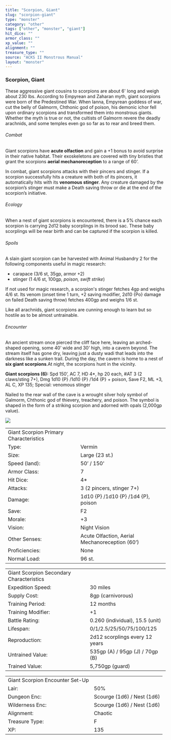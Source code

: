 ```yaml
---
title: "Scorpion, Giant"
slug: "scorpion-giant"
type: "monster"
category: "other"
tags: ["other", "monster", "giant"]
hit_dice: ""
armor_class: ""
xp_value: ""
alignment: ""
treasure_type: ""
source: "ACKS II Monstrous Manual"
layout: "monster"
---
```


### Scorpion, Giant

These aggressive giant cousins to scorpions are about 6' long and weigh about 230 lbs. According to
Empyrean and Zaharan myth, giant scorpions were born of the Predestined War. When Ianna, Empyrean
goddess of war, cut the belly of Galmorm, Chthonic god of poison, his demonic ichor fell upon
ordinary scorpions and transformed them into monstrous giants. Whether the myth is true or not, the
cultists of Galmorm revere the deadly arachnids, and some temples even go so far as to rear and
breed them.

###### Combat

Giant scorpions have **acute olfaction** and gain a +1 bonus to avoid surprise in their native
habitat. Their exoskeletons are covered with tiny bristles that grant the scorpions **aerial
mechanoreception** to a range of 60’.

In combat, giant scorpions attacks with their pincers and stinger. If a scorpion successfully hits
a creature with both of its pincers, it automatically hits with its **venomous stinger**. Any
creature damaged by the scorpion’s stinger must make a Death saving throw or die at the end of the
scorpion’s initiative.

###### Ecology

When a nest of giant scorpions is encountered, there is a 5% chance each scorpion is carrying 2d12
baby scorplings in its brood sac. These baby scorplings will be near birth and can be captured if
the scorpion is killed.

###### Spoils

A slain giant scorpion can be harvested with Animal Husbandry 2 for the following components useful
in magic research:

* carapace (3/6 st, 35gp, armor +2)
* stinger (1 4/6 st, 100gp, *poison, swift strike*)

If not used for magic research, a scorpion's stinger fetches 4gp and weighs 4/6 st. Its venom
(onset time 1 turn, +2 saving modifier, 2d10 {Po} damage on failed Death saving throw) fetches 400gp
and weighs 1/6 st.

Like all arachnids, giant scorpions are cunning enough to learn but so hostile as to be almost
untrainable.

###### Encounter

An ancient stream once pierced the cliff face here, leaving an arched-shaped opening, some 40’ wide
and 30’ high, into a cavern beyond. The stream itself has gone dry, leaving just a dusty wadi that
leads into the darkness like a sunken trail. During the day, the cavern is home to a nest of **six
giant scorpions**.At night, the scorpions hunt in the vicinity.

**Giant scorpions (6):** Spd 150’, AC 7, HD 4\*, hp 20 each, #AT 3 (2 claws/sting 7+), Dmg 1d10 {P}
/1d10 {P} /1d4 {P} + poison, Save F2, ML +3, AL C, XP 135; Special: venomous stinger

Nailed to the rear wall of the cave is a wrought silver holy symbol of Galmorm, Chthonic god of
thievery, treachery, and poison. The symbol is shaped in the form of a striking scorpion and adorned
with opals (2,000gp value).

![](data:image/png;base64...)

|  |  |
| --- | --- |
| Giant Scorpion Primary Characteristics | |
| Type: | Vermin |
| Size: | Large (23 st.) |
| Speed (land): | 50’ / 150' |
| Armor Class: | 7 |
| Hit Dice: | 4\* |
| Attacks: | 3 (2 pincers, stinger 7+) |
| Damage: | 1d10 {P} /1d10 {P} /1d4 {P}, poison |
| Save: | F2 |
| Morale: | +3 |
| Vision: | Night Vision |
| Other Senses: | Acute Olfaction, Aerial Mechanoreception (60’) |
| Proficiencies: | None |
| Normal Load: | 96 st. |

|  |  |
| --- | --- |
| Giant Scorpion Secondary Characteristics | |
| Expedition Speed: | 30 miles |
| Supply Cost: | 8gp (carnivorous) |
| Training Period: | 12 months |
| Training Modifier: | +1 |
| Battle Rating: | 0.260 (individual), 15.5 (unit) |
| Lifespan: | 0/1/2.5/25/50/75/100/125 |
| Reproduction: | 2d12 scorplings every 12 years |
| Untrained Value: | 535gp (A) / 95gp (J) / 70gp (B) |
| Trained Value: | 5,750gp (guard) |

|  |  |
| --- | --- |
| Giant Scorpion Encounter Set-Up | |
| Lair: | 50% |
| Dungeon Enc: | Scourge (1d6) / Nest (1d6) |
| Wilderness Enc: | Scourge (1d6) / Nest (1d6) |
| Alignment: | Chaotic |
| Treasure Type: | F |
| XP: | 135 |
